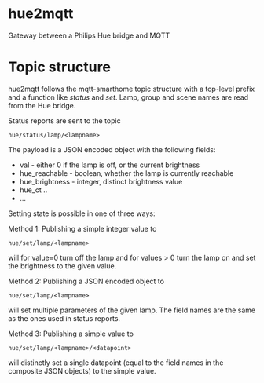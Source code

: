 # hue2mqtt
Gateway between a Philips Hue bridge and MQTT

Topic structure
===============
hue2mqtt follows the mqtt-smarthome topic structure with a top-level prefix and a function like
_status_ and _set_. Lamp, group and scene names are read from the Hue bridge.

Status reports are sent to the topic

    hue/status/lamp/<lampname>
    
The payload is a JSON encoded object with the following fields:

* val - either 0 if the lamp is off, or the current brightness
* hue_reachable - boolean, whether the lamp is currently reachable
* hue_brightness - integer, distinct brightness value
* hue_ct ..
* ...

Setting state is possible in one of three ways:    

Method 1: Publishing a simple integer value to
    
    hue/set/lamp/<lampname>
    
will for value=0 turn off the lamp and for values > 0 turn the lamp on and set the
brightness to the given value.

Method 2: Publishing a JSON encoded object to

    hue/set/lamp/<lampname>

will set multiple parameters of the given lamp. The field names are the same as
the ones used in status reports.

Method 3: Publishing a simple value to

	hue/set/lamp/<lampname>/<datapoint>
	
will distinctly set a single datapoint (equal to the field names in the composite
JSON objects) to the simple value.
     